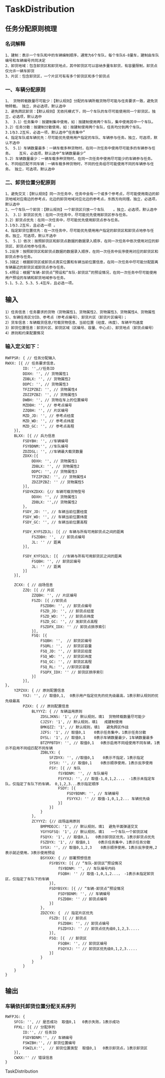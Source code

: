 # TaskDistribution
## 任务分配原则梳理
### 名词解释
    1、建制：表示一个车队和中的车辆编制顺序，通常为6个车队，每个车队6-8量车，建制由车队编号和车辆编号共同决定
    2、卸货地域：包含卸货区和卸货地点，其中卸货区可以容纳多量车卸货，有容量限制，卸货点仅允许一辆车卸货
    3、片区：包含卸货区，一个片区可有有多个卸货区和多个卸货点


### 一、车辆分配原则
    1、 货物转载数量尽可能少：【默认规则】分配的车辆所载货物尽可能与任务要求一致，避免货物转载。	独立，非必选项，默认选中
    2、避免跨区卸货：【默认规则】无依托模式下，同一个车队的车尽可能使用同一个卸货区。独立，必选项，默认选中
    3、 3.1）任务集中：按建制集中使用，如：按建制使用两个车队，集中使用其中一个车队。
    3.2）任务分散：按建制分散使用，如：按建制使用两个车队，任务均分到两个车队。
    3.1与3.2互斥，必选一项，默认选中“任务集中”
    4、指定车队或车辆优先：尽可能优先使用用户指定的车队、车辆参与任务。独立，可选项，默认不选中
    5、 5.1）车辆数量最多：一辆车载多种货物时，在同一次任务中使用尽可能多的车辆参与任务。	互斥，必选项，默认选中“车辆数量最少”
    5.2）车辆数量最少：一辆车载多种货物时，在同一次任务中使用尽可能少的车辆参与任务。
    6、不同组匹配不同车辆：一辆车载多种货物时，不同的任务组尽可能使用不同的车辆参与任务。	独立，可选项，默认选中
### 二、卸货位置分配原则
    1、避免交叉：【默认规则】同一次任务中，任务中会有一个或多个参考点，尽可能使用南边的卸货地域对应南边的参考点，北边的卸货地域对应北边的参考点，东西方向同理。独立，必选项，默认选中
    2、一个车队一个卸货：【默认规则】一个卸货区只放一个车队	。独立，必选项，默认选中
    3、 3.1）卸货区优先：在同一次任务中，尽可能优先使用卸货区参与任务。
    3.2）卸货点优先：在同一次任务中，尽可能优先使用卸货点参与任务。
    3.1与3.2互斥，且必选一项 。
    4、指定卸货位置优先：在一次任务中，尽可能优先使用用户指定的卸货区和卸货点地参与任务。独立，可选项，默认不选中
    5、 5.1）依次：按照卸货区和卸货点数据的数据录入顺序，在同一次任务中依次使用对应的卸货区、卸货点地参与任务。
    5.2反序：按照卸货区和卸货点数据的数据录入顺序，在同一次任务中反序使用对应的卸货区和卸货点参与任务。
    5.3就近：根据卸货区或卸货点真实位置和车辆当前位置信息，在同一次任务中尽可能分配距离车辆最近的卸货区或卸货点参与任务。
    5.4预设：根据“车辆-卸货点”预设和“车队-卸货区”的预设情况，在同一次任务中尽可能使用用户预设的车辆和卸货地域参与任务。
    5.1、5.2、5.3、5.4互斥，且必选一项。
## 输入
    1）任务信息：任务要求的货物（货物属性1、货物属性2、货物属性3、货物属性4、货物属性5）、车辆任务区分ID、参考点（参考点编号）、卸货片区（卸货片区编号）；
    2）货车信息：车辆载货信息/可载货物信息、当前位置（经度、纬度）、车辆平均速度
    3）卸货位置信息：卸货片区、卸货区域（区编号、容量、中心点）、卸货地点（卸货点编号）
    4）原则和约束配置情况

### 输入定义如下：
   	RWFPSR: { // 任务分配输入
    RWXX: [{ // 任务要求信息，
            ID: '',//任务ID
			DDXH: '', // 货物属性1
			ZDBLX: '', // 货物属性2
			DDPC: '', // 货物属性3
			TFZZPZBZ: '', // 货物属性4
			ZDZZPZBZ: '', // 货物属性5
			DWBH: '', // 货物在车上的位置编号
			MZDBH: '', // 参考点编号  
			ZZQBH: '', // 片区编号
			MZD_JD: '', // 参考点经度
			MZD_WD: '', // 参考点纬度
			MZD_GC: '', // 参考点高程
		}],
		BLXX: [{ // 兵力信息
		    FSDYBH: '', //车辆编号
			FSYBDNM:'', //车队编号
			ZDZDSL: '', //车辆最大载货数量
			ZDXX:[{
				DDXH: '', // 货物属性1
				ZDBLX: '', // 货物属性2
				DDPC: '', // 货物属性3
				TFZZPZBZ: '', // 货物属性4
				ZDZZPZBZ: '' // 货物属性5
			}],
			FSDYKZDXX: {// 车辆可载货物型号
				DDXH: '', // 货物属性1
				ZDBLX: '',// 货物属性2
			},
			FSDY_JD: '', // 车辆当前位置经度
			FSDY_WD: '', // 车辆当前位置纬度
			FSDY_GC: '', // 车辆当前位置高程
			
			FSDY_KYFSZDJL: [{ // 车辆与所有可用卸货点之间的距离
				FSZDBH: '',  // 卸货点编号
				JL: '' // 距离
			}],
			
			FSDY_KYFSQJL: [{  //车辆与所有可用卸货区之间的距离
				FSQBH: '', // 卸货区编号
				JL: '' // 距离
			}]
        }],
				
		ZCXX: { // 战场信息
			ZZQ: [{ // 片区
                ZZQBH: '', // 片区编号
                FSZD: [{ //卸货点
                    FSZDBH: '', // 卸货点编号
                    FSZD_JD: '', // 卸货点经度
                    FSZD_WD: '', // 卸货点纬度
                    FSZD_GC: '', // 发卸货点高程
                    FSZDPX_IDX: '' // 卸货点排序索引
                }],
				FSQ: [{
                    FSQBH: '',  // 卸货区编号
                    FSQRL: '',  // 卸货区容量
                    FSQ_JD: '', // 卸货区经度
                    FSQ_WD: '', // 卸货区纬度
                    FSQ_GC: '', // 卸货区高程
                    FSQ_RL: '', //卸货区容量
                    FSQPX_IDX: '' // 卸货区排序索引
                }]
			}],
    },
		YZPZXX: { // 原则配置信息
			YXJ: '', // 取值0,1,  0表示用户指定优先的优先级最高，1表示默认规则的优先级最高
			PZXX: { // 原则配置信息
				BLYYYZ: { // 车辆运用原则
					ZDSLJKNS: '1', // 默认规则，填1  货物转载数量尽可能少
					CJZSY: '1', // 默认规则，填1   成建制使用
					BMKQZZ: '1', // 默认规则，填1   避免跨区作战
					JZFS: '1', // 取值0,1    0表示任务集中，1表示任务分散 
					DYSL: '1', // 取值0,1    0表示车辆数量最少，1车辆数量最多
					BTZPPBTDY: '', // 取值0,1   0表示启用不同组使用不同车辆，1表示不启用不同组匹配不同车辆
					ZDBLYX: {
						SFZDYX: '', //取值0,1    0表示不指定，1表示指定
						SYSX: '', // 取值0,1    0表示顺序使用，1表示反序使用
						FSY: [{ // 车队
							fSYBDNM: '', // 车队编号
							FSYYXJ: '', // 取值-1,0,1,2...， -1表示未指定车队，仅指定了车队下的车辆， 0,1,2,3...表示指定顺序
							FSDY: [{
							    FSDYBDNM: '', // 车辆编号
                                FSYYXJ: '' // 取值-1,0,1,2... 车辆优先级
							}]
						}]
					}
				},
				ZCYYYZ: {// 战场运用原则
					BMPMDDJC: '1', // 默认规则，填1  避免平面弹道交叉
					YGYYGFSQ: '1', // 默认规则，填1   一个车队一个卸货区域
					FSQYX: '1', // 取值0,1，  0表示卸货区优先，1表示卸货点优先
					FSZDYX: '1', // 取值0,1    0表示任务集中，1表示任务分散 
					SYSX: '', // 取值0,1,2,3    0表示顺序使用，1表示反序使用,2表示就近使用，3表示使用预设
					BSYXXX: { // 部署预想信息
						FSYBSYX: [{ // “车队-卸货区”预设情况
							fSYBDNM: '', // 车队编号内码
							FSQBH: '' // 取值-1,0,1,2...， -1表示未指定卸货区，仅指定了车队下的车辆
						}],
						FSDYBSYX: [{ // “车辆-卸货点”预设情况
							FSDYBDNM: '', // 车辆编号
							FSZDBH: '' // 卸货点编号
						}]
					},
					ZDZCYX: {  // 指定片区优先
						FSZD: [{ // 卸货点
                            FSZDBH: '', // 卸货点编号
                            FSZDYXJ: '' // 卸货点优先级0,1,2,3.....
						}],
						FSQ: [{  // 卸货区
							FSQBH: '', // 卸货区编号
							FSQYXJ: '' // 卸货区优先级0,1,2,3.....
						}]
					}
				}
			}
		}
	}



## 输出
### 车辆依托卸货位置分配关系序列
    RWFPJG: {
        SFCG: '', // 是否成功  取值0,1   0表示失败，1表示成功
        FPXL: [{ // 分配序列
            ID:'', // 任务ID
            FSDYBDNM:'', // 车辆编号
            FSWZBH:'', // 卸货位置编号
            FSWZLX:'',  // 卸货位置类型  取值0,1   0表示卸货点，1表示卸货区
        }],
        CWXX:'' // 错误信息
    }


TaskDistribution 
